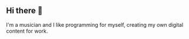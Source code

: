 ## Hi there 👋

I'm a musician and I like programming for myself, creating my own digital content for work.
